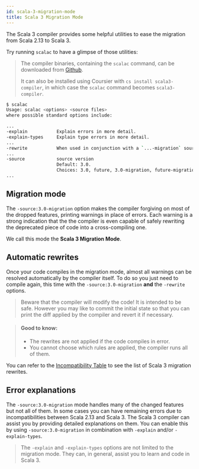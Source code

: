 ```yaml
---
id: scala-3-migration-mode
title: Scala 3 Migration Mode
---
```


The Scala 3 compiler provides some helpful utilities to ease the migration from Scala 2.13 to Scala 3.

Try running `scalac` to have a glimpse of those utilities:

> The compiler binaries, containing the `scalac` command, can be downloaded from [Github](https://github.com/lampepfl/dotty/releases/).
> 
> It can also be installed using Coursier with `cs install scala3-compiler`, in which case the `scalac` command becomes `scala3-compiler`.

``` bash
$ scalac
Usage: scalac <options> <source files>
where possible standard options include:

...
-explain           Explain errors in more detail.
-explain-types     Explain type errors in more detail.
...
-rewrite           When used in conjunction with a `...-migration` source version, rewrites sources to migrate to new version.
...
-source            source version
                   Default: 3.0.
                   Choices: 3.0, future, 3.0-migration, future-migration.
...
```

## Migration mode

The `-source:3.0-migration` option makes the compiler forgiving on most of the dropped features, printing warnings in place of errors.
Each warning is a strong indication that the the compiler is even capable of safely rewriting the deprecated piece of code into a cross-compiling one.

We call this mode the **Scala 3 Migration Mode**.

## Automatic rewrites

Once your code compiles in the migration mode, almost all warnings can be resolved automatically by the compiler itself.
To do so you just need to compile again, this time with the `-source:3.0-migration` **and** the `-rewrite` options.

> Beware that the compiler will modify the code! It is intended to be safe.
> However you may like to commit the initial state so that you can print the diff applied by the compiler and revert it if necessary.

> #### Good to know:
> - The rewrites are not applied if the code compiles in error.
> - You cannot choose which rules are applied, the compiler runs all of them.

You can refer to the [Incompatibility Table](../incompatibilities/incompatibility-table.md) to see the list of Scala 3 migration rewrites.

## Error explanations

The `-source:3.0-migration` mode handles many of the changed features but not all of them.
In some cases you can have remaining errors due to incompatibilities between Scala 2.13 and Scala 3.
The Scala 3 compiler can assist you by providing detailed explanations on them.
You can enable this by using `-source:3.0-migration` in combination with `-explain` and/or `-explain-types`.

> The `-explain` and `-explain-types` options are not limited to the migration mode.
> They can, in general, assist you to learn and code in Scala 3.
